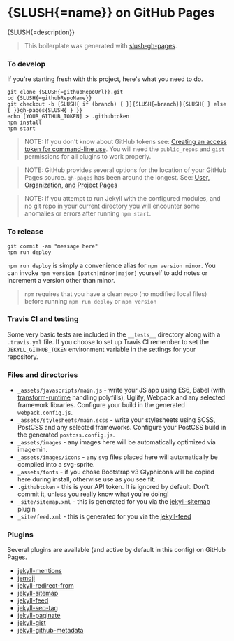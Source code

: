 # {SLUSH{=name}} on GitHub Pages

{SLUSH{=description}}

> This boilerplate was generated with [slush-gh-pages](https://github.com/static-stuff/slush-gh-pages).

### To develop

If you're starting fresh with this project, here's what you need to do.

```
git clone {SLUSH{=githubRepoUrl}}.git
cd {SLUSH{=githubRepoName}}
git checkout -b {SLUSH{ if (branch) { }}{SLUSH{=branch}}{SLUSH{ } else { }}gh-pages{SLUSH{ } }}
echo [YOUR_GITHUB_TOKEN] > .githubtoken
npm install
npm start
```

> NOTE: If you don't know about GitHub tokens see: [Creating an access token for command-line use](https://git.io/v61m7). You will need the `public_repos` and `gist` permissions for all plugins to work properly.

> NOTE: GitHub provides several options for the location of your GitHub Pages source. `gh-pages` has been around the longest. See: [User, Organization, and Project Pages](https://git.io/v6hek)

> NOTE: If you attempt to run Jekyll with the configured modules, and no git repo in your current directory you will encounter some anomalies or errors after running `npm start`.

### To release

```
git commit -am "message here"
npm run deploy
```

`npm run deploy` is simply a convenience alias for `npm version minor`. You can invoke `npm version [patch|minor|major]` yourself to add notes or increment a version other than minor.

> `npm` requires that you have a clean repo (no modified local files) before running `npm run deploy` or `npm version`

### Travis CI and testing

Some very basic tests are included in the `__tests__` directory along with a `.travis.yml` file. If you choose to set up Travis CI remember to set the `JEKYLL_GITHUB_TOKEN` environment variable in the settings for your repository.

### Files and directories

  * `_assets/javascripts/main.js` - write your JS app using ES6, Babel (with [transform-runtime](https://babeljs.io/docs/plugins/transform-runtime/) handling polyfills), Uglify, Webpack and any selected framework libraries. Configure your build in the generated `webpack.config.js`.
  * `_assets/stylesheets/main.scss` - write your stylesheets using SCSS, PostCSS and any selected frameworks. Configure your   PostCSS build in the generated `postcss.config.js`.
  * `_assets/images` - any images here will be automatically optimized via imagemin.
  * `_assets/images/icons` - any `svg` files placed here will automatically be compiled into a svg-sprite.
  * `_assets/fonts` - if you chose Bootstrap v3 Glyphicons will be copied here during install, otherwise use as you see fit.
  * `.githubtoken` - this is your API token. It is ignored by default. Don't commit it, unless you really know what you're doing!
  * `_site/sitemap.xml` - this is generated for you via the [jekyll-sitemap](https://github.com/jekyll/jekyll-sitemap) plugin
  * `_site/feed.xml` - this is generated for you via the [jekyll-feed](https://github.com/jekyll/jekyll-feed)

### Plugins

Several plugins are available (and active by default in this config) on GitHub Pages.

  * [jekyll-mentions](https://github.com/jekyll/jekyll-mentions)
  * [jemoji](https://github.com/jekyll/jemoji)
  * [jekyll-redirect-from](https://github.com/jekyll/jekyll-redirect-from)
  * [jekyll-sitemap](https://github.com/jekyll/jekyll-sitemap)
  * [jekyll-feed](https://github.com/jekyll/jekyll-feed)
  * [jekyll-seo-tag](https://github.com/jekyll/jekyll-seo-tag)
  * [jekyll-paginate](https://jekyllrb.com/docs/pagination/)
  * [jekyll-gist](https://github.com/jekyll/jekyll-gist)
  * [jekyll-github-metadata](https://help.github.com/articles/repository-metadata-on-github-pages/)
